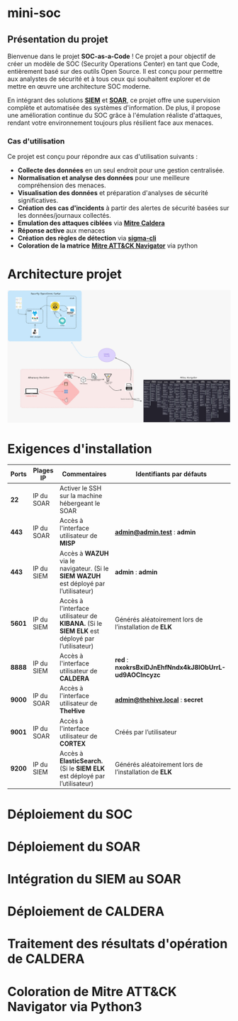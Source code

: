 # mini-soc

## Présentation du projet

Bienvenue dans le projet **SOC-as-a-Code** ! Ce projet a pour objectif de créer un modèle de SOC (Security Operations Center) en tant que Code, entièrement basé sur des outils Open Source.
Il est conçu pour permettre aux analystes de sécurité et à tous ceux qui souhaitent explorer et de mettre en œuvre une architecture SOC moderne.

En intégrant des solutions [**SIEM**](https://www.varonis.com/fr/blog/quest-ce-quun-siem-guide-du-debutant) et [**SOAR**](https://www.elastic.co/fr/what-is/soar), ce projet offre une supervision complète et automatisée des systèmes d'information.
De plus, il propose une amélioration continue du SOC grâce à l'émulation réaliste d'attaques, rendant votre environnement toujours plus résilient face aux menaces.


### Cas d'utilisation

Ce projet est conçu pour répondre aux cas d'utilisation suivants :

- **Collecte des données** en un seul endroit pour une gestion centralisée.
- **Normalisation et analyse des données** pour une meilleure compréhension des menaces.
- **Visualisation des données** et préparation d'analyses de sécurité significatives.
- **Création des cas d'incidents** à partir des alertes de sécurité basées sur les données/journaux collectés.
- **Emulation des attaques ciblées** via [**Mitre Caldera**](https://github.com/mitre/caldera)
- **Réponse active** aux menaces
- **Création des règles de détection** via [**sigma-cli**](https://github.com/SigmaHQ/sigma-cli)
- **Coloration de la matrice** [**Mitre ATT&CK Navigator**](https://mitre-attack.github.io/attack-navigator/) via python

# Architecture projet

![](Images/archi.jpg)



# Exigences d'installation


| **Ports** | **Plages IP** | **Commentaires** | **Identifiants par défauts** |
| --- | --- | --- | --- |
| **22** | IP du SOAR | Activer le SSH sur la machine hébergeant le SOAR |  |
| **443** | IP du SOAR | Accès à l'interface utilisateur de **MISP** | **admin@admin.test** : **admin** |
| **443** | IP du SIEM | Accès à **WAZUH** via le navigateur. (Si le **SIEM WAZUH** est déployé par l’utilisateur) | **admin** : **admin** |
| **5601** | IP du SIEM | Accès à l'interface utilisateur de **KIBANA.** (Si le **SIEM ELK** est déployé par l’utilisateur) | Générés aléatoirement lors de l’installation de **ELK** |
| **8888** | IP du SIEM | Accès à l'interface utilisateur de **CALDERA** | **red** : **nxokrsBxiDJnEhfNndx4kJ8lObUrrL-ud9AOCIncyzc** |
| **9000** | IP du SOAR | Accès à l'interface utilisateur de **TheHive** | **admin@thehive.local** : **secret** |
| **9001** | IP du SOAR | Accès à l'interface utilisateur de **CORTEX** | Créés par l’utilisateur |
| **9200** | IP du SIEM | Accès à **ElasticSearch.** (Si le **SIEM ELK** est déployé par l’utilisateur) | Générés aléatoirement lors de l’installation de **ELK** |

# Déploiement du SOC




# Déploiement du SOAR




# Intégration du SIEM au SOAR



# Déploiement de CALDERA



# Traitement des résultats d'opération de CALDERA



# Coloration de Mitre ATT&CK Navigator via Python3



